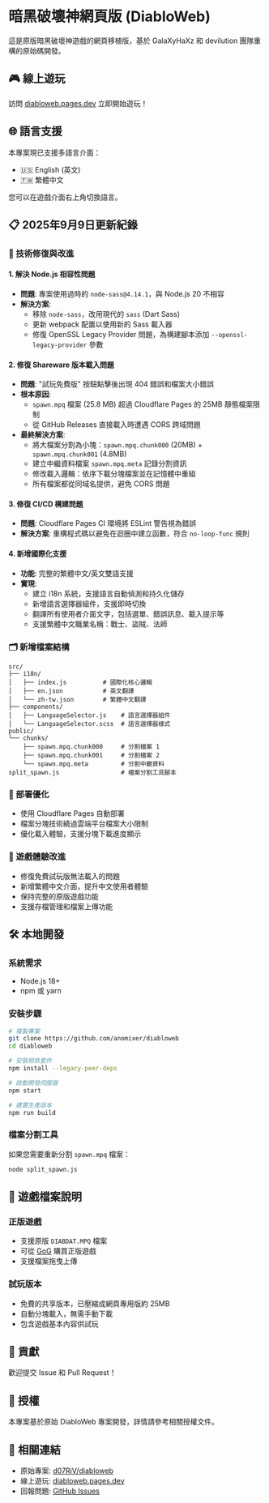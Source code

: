 # 暗黑破壞神網頁版 (DiabloWeb)

這是原版暗黑破壞神遊戲的網頁移植版，基於 GalaXyHaXz 和 devilution 團隊重構的原始碼開發。

## 🎮 線上遊玩

訪問 [diabloweb.pages.dev](https://diabloweb.pages.dev) 立即開始遊玩！

## 🌐 語言支援

本專案現已支援多語言介面：
- 🇺🇸 English (英文)
- 🇹🇼 繁體中文

您可以在遊戲介面右上角切換語言。

## 📋 2025年9月9日更新紀錄

### 🔧 技術修復與改進

#### 1. 解決 Node.js 相容性問題
- **問題**: 專案使用過時的 `node-sass@4.14.1`，與 Node.js 20 不相容
- **解決方案**: 
  - 移除 `node-sass`，改用現代的 `sass` (Dart Sass)
  - 更新 webpack 配置以使用新的 Sass 載入器
  - 修復 OpenSSL Legacy Provider 問題，為構建腳本添加 `--openssl-legacy-provider` 參數

#### 2. 修復 Shareware 版本載入問題
- **問題**: "試玩免費版" 按鈕點擊後出現 404 錯誤和檔案大小錯誤
- **根本原因**: 
  - `spawn.mpq` 檔案 (25.8 MB) 超過 Cloudflare Pages 的 25MB 靜態檔案限制
  - 從 GitHub Releases 直接載入時遭遇 CORS 跨域問題
- **最終解決方案**:
  - 將大檔案分割為小塊：`spawn.mpq.chunk000` (20MB) + `spawn.mpq.chunk001` (4.8MB)
  - 建立中繼資料檔案 `spawn.mpq.meta` 記錄分割資訊
  - 修改載入邏輯：依序下載分塊檔案並在記憶體中重組
  - 所有檔案都從同域名提供，避免 CORS 問題

#### 3. 修復 CI/CD 構建問題
- **問題**: Cloudflare Pages CI 環境將 ESLint 警告視為錯誤
- **解決方案**: 重構程式碼以避免在迴圈中建立函數，符合 `no-loop-func` 規則

#### 4. 新增國際化支援
- **功能**: 完整的繁體中文/英文雙語支援
- **實現**:
  - 建立 i18n 系統，支援語言自動偵測和持久化儲存
  - 新增語言選擇器組件，支援即時切換
  - 翻譯所有使用者介面文字，包括選單、錯誤訊息、載入提示等
  - 支援繁體中文職業名稱：戰士、盜賊、法師

### 🗂️ 新增檔案結構
```
src/
├── i18n/
│   ├── index.js          # 國際化核心邏輯
│   ├── en.json           # 英文翻譯
│   └── zh-tw.json        # 繁體中文翻譯
├── components/
│   ├── LanguageSelector.js    # 語言選擇器組件
│   └── LanguageSelector.scss  # 語言選擇器樣式
public/
└── chunks/
    ├── spawn.mpq.chunk000     # 分割檔案 1
    ├── spawn.mpq.chunk001     # 分割檔案 2
    └── spawn.mpq.meta         # 分割中繼資料
split_spawn.js                 # 檔案分割工具腳本
```

### 🚀 部署優化
- 使用 Cloudflare Pages 自動部署
- 檔案分塊技術繞過雲端平台檔案大小限制
- 優化載入體驗，支援分塊下載進度顯示

### 🎯 遊戲體驗改進
- 修復免費試玩版無法載入的問題
- 新增繁體中文介面，提升中文使用者體驗
- 保持完整的原版遊戲功能
- 支援存檔管理和檔案上傳功能

## 🛠️ 本地開發

### 系統需求
- Node.js 18+ 
- npm 或 yarn

### 安裝步驟
```bash
# 複製專案
git clone https://github.com/anomixer/diabloweb
cd diabloweb

# 安裝相依套件
npm install --legacy-peer-deps

# 啟動開發伺服器
npm start

# 建置生產版本
npm run build
```

### 檔案分割工具
如果您需要重新分割 `spawn.mpq` 檔案：
```bash
node split_spawn.js
```

## 📁 遊戲檔案說明

### 正版遊戲
- 支援原版 `DIABDAT.MPQ` 檔案
- 可從 [GoG](https://www.gog.com/game/diablo) 購買正版遊戲
- 支援檔案拖曳上傳

### 試玩版本
- 免費的共享版本，已壓縮成網頁專用版約 25MB
- 自動分塊載入，無需手動下載
- 包含遊戲基本內容供試玩

## 🤝 貢獻

歡迎提交 Issue 和 Pull Request！

## 📄 授權

本專案基於原始 DiabloWeb 專案開發，詳情請參考相關授權文件。

## 🔗 相關連結

- 原始專案: [d07RiV/diabloweb](https://github.com/d07RiV/diabloweb)
- 線上遊玩: [diabloweb.pages.dev](https://diabloweb.pages.dev)
- 回報問題: [GitHub Issues](https://github.com/anomixer/diabloweb/issues)
